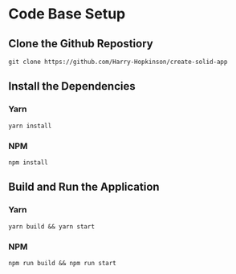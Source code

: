 # Code Base Setup

## Clone the Github Repostiory

```properties
git clone https://github.com/Harry-Hopkinson/create-solid-app
```

## Install the Dependencies

### Yarn

```properties
yarn install
```

### NPM

```properties
npm install
```

## Build and Run the Application

### Yarn

```properties
yarn build && yarn start
```

### NPM

```properties
npm run build && npm run start
```
